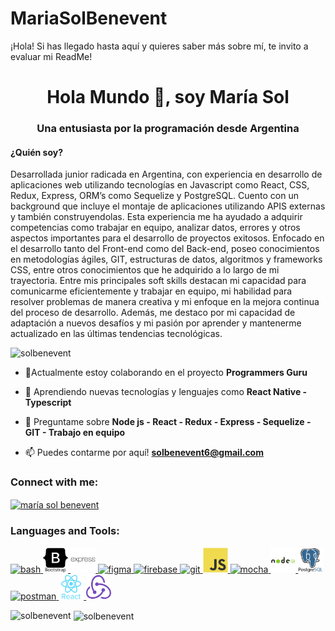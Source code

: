 # MariaSolBenevent
¡Hola! Si has llegado hasta aquí y quieres saber más sobre mí, te invito a evaluar mi ReadMe!

<h1 align="center">Hola Mundo 👋, soy María Sol</h1>
<h3 align="center">Una entusiasta por la programación desde Argentina</h3>
<h4>¿Quién soy?</h4>
<p>Desarrollada junior radicada en Argentina, con experiencia en desarrollo de aplicaciones web utilizando tecnologías en Javascript como React, CSS, Redux, Express, ORM’s como Sequelize y PostgreSQL. Cuento con un background que incluye el montaje de aplicaciones utilizando APIS externas y también construyendolas. Esta experiencia me ha ayudado a adquirir competencias como trabajar en equipo, analizar datos, errores  y otros aspectos importantes para el desarrollo de proyectos exitosos. 
Enfocado en el desarrollo tanto del Front-end como del Back-end, poseo conocimientos en metodologías ágiles, GIT, estructuras de datos, algoritmos y frameworks CSS, entre otros conocimientos que he adquirido a lo largo de mi trayectoria. 
Entre mis principales soft skills destacan mi capacidad para comunicarme eficientemente y trabajar en equipo, mi habilidad para resolver problemas de manera creativa y mi enfoque en la mejora continua del proceso de desarrollo. Además, me destaco por mi capacidad de adaptación a nuevos desafíos y mi pasión por aprender y mantenerme actualizado en las últimas tendencias tecnológicas. 
</p>

<p align="left"> <img src="https://komarev.com/ghpvc/?username=solbenevent&label=Profile%20views&color=0e75b6&style=flat" alt="solbenevent" /> </p>

- 🔭Actualmente estoy colaborando en el proyecto **Programmers Guru**

- 🌱 Aprendiendo nuevas tecnologías y lenguajes como **React Native - Typescript**

- 💬 Preguntame sobre **Node js - React - Redux - Express - Sequelize - GIT - Trabajo en equipo**

- 📫 Puedes contarme por aquí! **solbenevent6@gmail.com**

<h3 align="left">Connect with me:</h3>
<p align="left">
<a href="https://linkedin.com/in/maría sol benevent" target="blank"><img align="center" src="https://raw.githubusercontent.com/rahuldkjain/github-profile-readme-generator/master/src/images/icons/Social/linked-in-alt.svg" alt="maría sol benevent" height="30" width="40" /></a>
</p>

<h3 align="left">Languages and Tools:</h3>
<p align="left"> <a href="https://www.gnu.org/software/bash/" target="_blank" rel="noreferrer"> <img src="https://www.vectorlogo.zone/logos/gnu_bash/gnu_bash-icon.svg" alt="bash" width="40" height="40"/> </a> <a href="https://getbootstrap.com" target="_blank" rel="noreferrer"> <img src="https://raw.githubusercontent.com/devicons/devicon/master/icons/bootstrap/bootstrap-plain-wordmark.svg" alt="bootstrap" width="40" height="40"/> </a> <a href="https://expressjs.com" target="_blank" rel="noreferrer"> <img src="https://raw.githubusercontent.com/devicons/devicon/master/icons/express/express-original-wordmark.svg" alt="express" width="40" height="40"/> </a> <a href="https://www.figma.com/" target="_blank" rel="noreferrer"> <img src="https://www.vectorlogo.zone/logos/figma/figma-icon.svg" alt="figma" width="40" height="40"/> </a> <a href="https://firebase.google.com/" target="_blank" rel="noreferrer"> <img src="https://www.vectorlogo.zone/logos/firebase/firebase-icon.svg" alt="firebase" width="40" height="40"/> </a> <a href="https://git-scm.com/" target="_blank" rel="noreferrer"> <img src="https://www.vectorlogo.zone/logos/git-scm/git-scm-icon.svg" alt="git" width="40" height="40"/> </a> <a href="https://developer.mozilla.org/en-US/docs/Web/JavaScript" target="_blank" rel="noreferrer"> <img src="https://raw.githubusercontent.com/devicons/devicon/master/icons/javascript/javascript-original.svg" alt="javascript" width="40" height="40"/> </a> <a href="https://mochajs.org" target="_blank" rel="noreferrer"> <img src="https://www.vectorlogo.zone/logos/mochajs/mochajs-icon.svg" alt="mocha" width="40" height="40"/> </a> <a href="https://nodejs.org" target="_blank" rel="noreferrer"> <img src="https://raw.githubusercontent.com/devicons/devicon/master/icons/nodejs/nodejs-original-wordmark.svg" alt="nodejs" width="40" height="40"/> </a> <a href="https://www.postgresql.org" target="_blank" rel="noreferrer"> <img src="https://raw.githubusercontent.com/devicons/devicon/master/icons/postgresql/postgresql-original-wordmark.svg" alt="postgresql" width="40" height="40"/> </a> <a href="https://postman.com" target="_blank" rel="noreferrer"> <img src="https://www.vectorlogo.zone/logos/getpostman/getpostman-icon.svg" alt="postman" width="40" height="40"/> </a> <a href="https://reactjs.org/" target="_blank" rel="noreferrer"> <img src="https://raw.githubusercontent.com/devicons/devicon/master/icons/react/react-original-wordmark.svg" alt="react" width="40" height="40"/> </a> <a href="https://redux.js.org" target="_blank" rel="noreferrer"> <img src="https://raw.githubusercontent.com/devicons/devicon/master/icons/redux/redux-original.svg" alt="redux" width="40" height="40"/> </a> </p>

<p><img align="left" src="https://github-readme-stats.vercel.app/api/top-langs?username=solbenevent&show_icons=true&locale=en&layout=compact" alt="solbenevent" /></p>

<p>&nbsp;<img align="center" src="https://github-readme-stats.vercel.app/api?username=solbenevent&show_icons=true&locale=en" alt="solbenevent" /></p>
